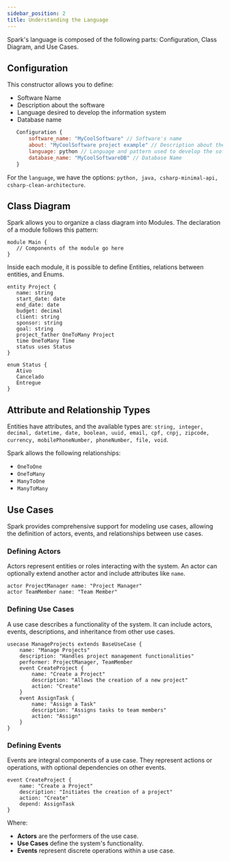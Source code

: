 ```yaml
---
sidebar_position: 2
title: Understanding the Language
---
```


Spark's language is composed of the following parts: Configuration, Class Diagram, and Use Cases.

## Configuration

This constructor allows you to define:
- Software Name
- Description about the software
- Language desired to develop the information system
- Database name

```js
   Configuration {
       software_name: "MyCoolSoftware" // Software's name
       about: "MyCoolSoftware project example" // Description about the software
       language: python // Language and pattern used to develop the software
       database_name: "MyCoolSoftwareDB" // Database Name
   }
```
For the `language`, we have the options: `python, java, csharp-minimal-api, csharp-clean-architecture`.

## Class Diagram

Spark allows you to organize a class diagram into Modules. The declaration of a module follows this pattern:

```
module Main {
   // Components of the module go here
}
```

Inside each module, it is possible to define Entities, relations between entities, and Enums.

```
entity Project {
   name: string
   start_date: date
   end_date: date
   budget: decimal
   client: string
   sponsor: string
   goal: string
   project_father OneToMany Project
   time OneToMany Time
   status uses Status
}

enum Status {
   Ativo
   Cancelado
   Entregue
}
```

## Attribute and Relationship Types

Entities have attributes, and the available types are: `string, integer, decimal, datetime, date, boolean, uuid, email, cpf, cnpj, zipcode, currency, mobilePhoneNumber, phoneNumber, file, void`.

Spark allows the following relationships:

- `OneToOne`
- `OneToMany`
- `ManyToOne`
- `ManyToMany`

## Use Cases

Spark provides comprehensive support for modeling use cases, allowing the definition of actors, events, and relationships between use cases.

### Defining Actors

Actors represent entities or roles interacting with the system. An actor can optionally extend another actor and include attributes like `name`.

```langium
actor ProjectManager name: "Project Manager"
actor TeamMember name: "Team Member"
```

### Defining Use Cases

A use case describes a functionality of the system. It can include actors, events, descriptions, and inheritance from other use cases.

```langium
usecase ManageProjects extends BaseUseCase {
    name: "Manage Projects"
    description: "Handles project management functionalities"
    performer: ProjectManager, TeamMember
    event CreateProject {
        name: "Create a Project"
        description: "Allows the creation of a new project"
        action: "Create"
    }
    event AssignTask {
        name: "Assign a Task"
        description: "Assigns tasks to team members"
        action: "Assign"
    }
}
```

### Defining Events

Events are integral components of a use case. They represent actions or operations, with optional dependencies on other events.

```langium
event CreateProject {
    name: "Create a Project"
    description: "Initiates the creation of a project"
    action: "Create"
    depend: AssignTask
}
```

Where:

- **Actors** are the performers of the use case.
- **Use Cases** define the system's functionality.
- **Events** represent discrete operations within a use case.